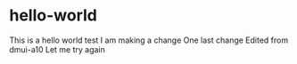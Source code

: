 # hello-world
This is a hello world test
I am making a change
One last change
Edited from dmui-a10
Let me try again
